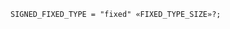 <!-- This file is generated automatically by infrastructure scripts. Please don't edit by hand. -->

```{ .ebnf .slang-ebnf #SIGNED_FIXED_TYPE }
SIGNED_FIXED_TYPE = "fixed" «FIXED_TYPE_SIZE»?;
```
